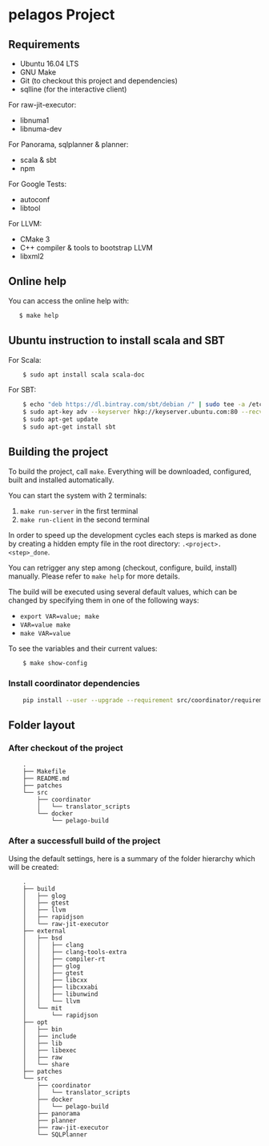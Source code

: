 # pelagos Project

## Requirements

 * Ubuntu 16.04 LTS
 * GNU Make
 * Git (to checkout this project and dependencies)
 * sqlline (for the interactive client)

For raw-jit-executor:
 * libnuma1
 * libnuma-dev

For Panorama, sqlplanner & planner:
 * scala & sbt
 * npm

For Google Tests:
 * autoconf
 * libtool

For LLVM:
 * CMake 3
 * C++ compiler & tools to bootstrap LLVM
 * libxml2

## Online help

You can access the online help with:

```sh
   $ make help
```

## Ubuntu instruction to install scala and SBT

For Scala:

```sh
    $ sudo apt install scala scala-doc
```

For SBT:

```sh
    $ echo "deb https://dl.bintray.com/sbt/debian /" | sudo tee -a /etc/apt/sources.list.d/sbt.list
    $ sudo apt-key adv --keyserver hkp://keyserver.ubuntu.com:80 --recv 2EE0EA64E40A89B84B2DF73499E82A75642AC823
    $ sudo apt-get update
    $ sudo apt-get install sbt
```

## Building the project

To build the project, call `make`. Everything will be downloaded, configured,
built and installed automatically.

You can start the system with 2 terminals: 
 1. `make run-server` in the first terminal 
 2. `make run-client` in the second terminal

In order to speed up the development cycles each steps is marked as done by
creating a hidden empty file in the root directory: `.<project>.<step>_done`.

You can retrigger any step among (checkout, configure, build, install) manually.
Please refer to `make help` for more details.

The build will be executed using several default values, which can be
changed by specifying them in one of the following ways:

 * `export VAR=value; make`
 * `VAR=value make`
 * `make VAR=value`

To see the variables and their current values:
```sh
    $ make show-config
```

### Install coordinator dependencies

```sh
    pip install --user --upgrade --requirement src/coordinator/requirements.txt
```

## Folder layout

### After checkout of the project

```
    .
    ├── Makefile
    ├── README.md
    ├── patches
    └── src
        ├── coordinator
        │   └── translator_scripts
        └── docker
            └── pelago-build
```

### After a successfull build of the project

Using the default settings, here is a summary of the folder hierarchy which
will be created:
```shell
    .
    ├── build
    │   ├── glog
    │   ├── gtest
    │   ├── llvm
    │   ├── rapidjson
    │   └── raw-jit-executor
    ├── external
    │   ├── bsd
    │   │   ├── clang
    │   │   ├── clang-tools-extra
    │   │   ├── compiler-rt
    │   │   ├── glog
    │   │   ├── gtest
    │   │   ├── libcxx
    │   │   ├── libcxxabi
    │   │   ├── libunwind
    │   │   └── llvm
    │   └── mit
    │       └── rapidjson
    ├── opt
    │   ├── bin
    │   ├── include
    │   ├── lib
    │   ├── libexec
    │   ├── raw
    │   └── share
    ├── patches
    └── src
        ├── coordinator
        │   └── translator_scripts
        ├── docker
        │   └── pelago-build
        ├── panorama
        ├── planner
        ├── raw-jit-executor
        └── SQLPlanner
```
